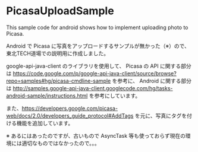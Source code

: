 PicasaUploadSample
==================

This sample code for android shows how to implement uploading photo to Picasa.

Android で Picasa に写真をアップロードするサンプルが無かった（※）ので、東北TECH道場での説明用に作成しました。

google-api-java-client のライブラリを使用して、
Picasa の API に関する部分は
https://code.google.com/p/google-api-java-client/source/browse?repo=samples#hg/picasa-cmdline-sample
を参考に、
Android に関する部分は
http://samples.google-api-java-client.googlecode.com/hg/tasks-android-sample/instructions.html
を参考にしています。

また、https://developers.google.com/picasa-web/docs/2.0/developers_guide_protocol#AddTags を元に、写真にタグを付ける機能を追加しています。

※ あるにはあったのですが、古いもので AsyncTask 等も使っておらず現在の環境には適切なものではなかったので。。。
